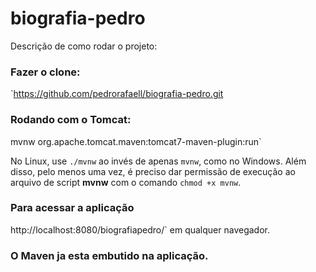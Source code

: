 # biografia-pedro

Descrição de como rodar o projeto: 

### Fazer o clone:

`https://github.com/pedrorafaell/biografia-pedro.git

### Rodando com o Tomcat:

mvnw org.apache.tomcat.maven:tomcat7-maven-plugin:run`

No Linux, use `./mvnw` ao invés de apenas `mvnw`, como no Windows. Além disso, pelo menos uma vez, é preciso dar permissão de execução ao arquivo de script **mvnw** com o comando `chmod +x mvnw`.

### Para acessar a aplicação

http://localhost:8080/biografiapedro/` em qualquer navegador.

### O Maven ja esta embutido na aplicação.
